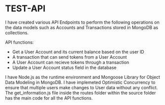 # TEST-API
I have created various API Endpoints to perform the following operations on the data models such as Accounts and Transactions stored in MongoDB as collections.

API functions:
- Get a User Account and its current balance based on the user ID
- A transaction that can send tokens from a User Account 
- A User Account can recieve tokens through a transaction
- Update a User Account status field in the database
 
I have Node.js as the runtime environment and Mongoose Library for Object Data Modeling in MongoDB. I have implemeted Optimistic Concurrency to ensure that multiple users make changes to User data without any conflict. 
The get_information.js file inside the routes folder within the source folder has the main code for all the API functions.
